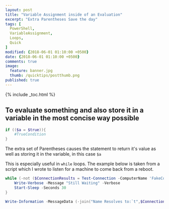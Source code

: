 ```yaml
---
layout: post
title: "Variable Assignment inside of an Evaluation"
excerpt: "Extra Parentheses Save the day"
tags: [
  PowerShell,
  VariableAssignment,
  Loops,
  Quick
]
modified: {2018-06-01 01:10:00 +0500}
date: {2018-06-01 01:10:00 +0500}
comments: true
image:
  feature: banner.jpg
  thumb: /quicktips/postthumb.png
published: true
---
```

{% include _toc.html %}

## To evaluate something and also store it in a variable in the most concise way possible

```PowerShell
if (($a = $true)){
    #TrueCondition
}
```

The extra set of Parentheses causes the statement to return it's value as well as storing it in the variable, in this case `$a`

This is especially useful in `while` loops. The example below is taken from a script which I wrote to listen for a machine to come back from a reboot.

```PowerShell
while (-not ($ConnectionResults = Test-Connection -ComputerName 'FakeComputerName' -Count 1 -ErrorAction SilentlyContinue)) {
    Write-Verbose -Message "Still Waiting" -Verbose
    Start-Sleep -Seconds 30
}

Write-Information -MessageData (-join("Name Resolves to:`t",$ConnectionResults.IPV4Address)) -InformationAction Continue
```
